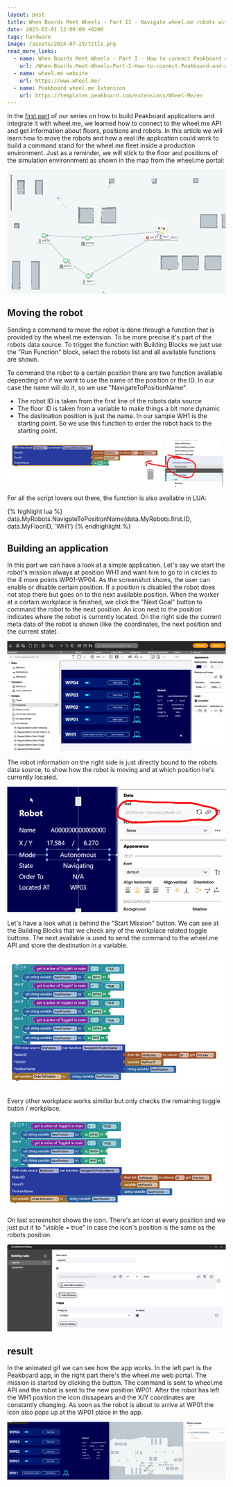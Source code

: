 ```yaml
---
layout: post
title: When Boards Meet Wheels - Part II - Navigate wheel.me robots with Peaboard 
date: 2023-03-01 12:00:00 +0200
tags: hardware
image: /assets/2024-07-29/title.png
read_more_links:
  - name: When Boards Meet Wheels - Part I - How to connect Peakboard and wheel.me robots
    url: /When-Boards-Meet-Wheels-Part-I-How-to-connect-Peakboard-and-wheel.me-robots.html
  - name: wheel.me website
    url: https://www.wheel.me/
  - name: Peakboard wheel.me Extension
    url: https://templates.peakboard.com/extensions/Wheel-Me/en
---
```

In the [first part](/When-Boards-Meet-Wheels-Part-I-How-to-connect-Peakboard-and-wheel.me-robots.html) of our series on how to build Peakboard applications and integrate it with wheel.me, we learned how to connect to the wheel.me API and get information about floors, positions and robots.
In this article we will learn how to move the robots and how a real life application could work to build a command stand for the wheel.me fleet inside a production environment.
Just as a reminder, we will stick to the floor and positions of the simulation environnment as shown in the map from the wheel.me portal:

![image](/assets/2024-07-29/010.png)

## Moving the robot

Sending a command to move the robot is done through a function that is provided by the wheel.me extension. To be more precise it's part of the robots data source. To trigger the function with Building Blocks we just use the "Run Function" block, select the robots list and all available functions are shown.

To command the robot to a certain position there are two function available depending on if we want to use the name of the position or the ID. In our case the name will do it, so we use "NavigateToPositionName".

* The robot ID is taken from the first line of the robots data source
* The floor ID is taken from a variable to make things a bit more dynamic
* The destination position is just the name. In our sample WH1 is the starting point. So we use this function to order the robot back to the starting point.

![image](/assets/2024-07-29/020.png)

For all the script lovers out there, the function is also available in LUA:

{% highlight lua %}
data.MyRobots.NavigateToPositionName(data.MyRobots.first.ID, data.MyFloorID, 'WH1')
{% endhighlight %}

## Building an application

In this part we can have a look at a simple application. Let's say we start the robot's mission always at position WH1 and want him to go to in circles to the 4 more points WP01-WP04. As the screenshot shows, the user can enable or disable certain position. If a position is disabled the robot does not stop there but goes on to the next available position. When the worker at a certain workplace is finished, we click the "Next Goal" button to command the robot to the next position.
An icon next to the position indicates where the robot is currently located. On the right side the current meta data of the robot is shown (like the coordinates, the next position and the current state).

![image](/assets/2024-07-29/030.png)

The robot information on the right side is just directly bound to the robots data source, to show how the robot is moving and at which position he's currently located.

![image](/assets/2024-07-29/040.png)

Let's have a look what is behind the "Start Mission" button. We can see at the Building Blocks that we check any of the workplace related toggle buttons. The next available is used to send the command to the wheel.me API and store the destination in a variable.

![image](/assets/2024-07-29/050.png)

Every other workplace works similiar but only checks the remaining toggle buton / workplace.

![image](/assets/2024-07-29/060.png)

On last screenshot shows the icon. There's an icon at every position and we just put it to "visible = true" in case the icon's position is the same as the robots position.

![image](/assets/2024-07-29/070.png)

## result

In the animated gif we can see how the app works. In the left part is the Peakboard app, in the right part there's the wheel.me web portal. The mission is started by clicking the button. The command is sent to wheel.me API and the robot is sent to the new position WP01. After the robot has left the WH1 position the icon dissapears and the X/Y coordinates are constantly changing. As soon as the robot is about to arrive at WP01 the icon also pops up at the WP01 place in the app.

![image](/assets/2024-07-29/result.gif)

